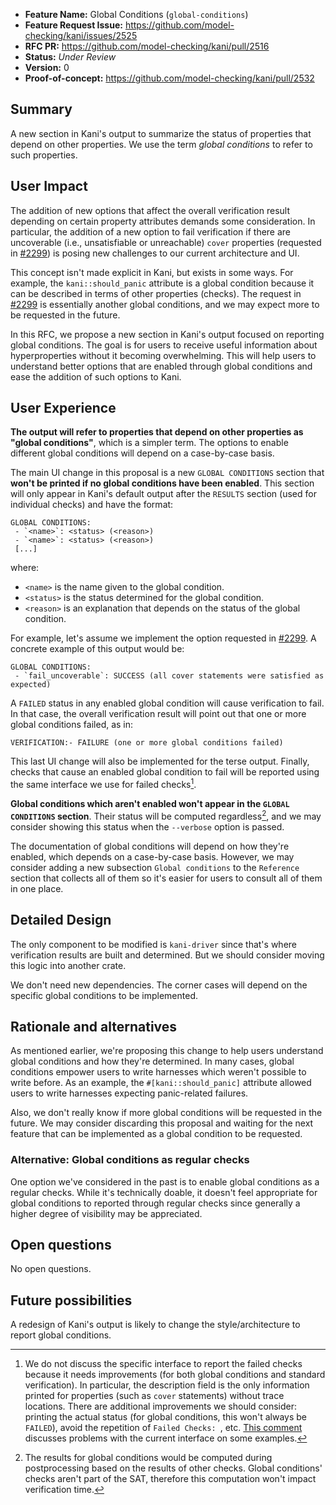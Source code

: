 - **Feature Name:** Global Conditions (`global-conditions`)
- **Feature Request Issue:** <https://github.com/model-checking/kani/issues/2525>
- **RFC PR:** <https://github.com/model-checking/kani/pull/2516>
- **Status:** *Under Review*
- **Version:** 0
- **Proof-of-concept:** <https://github.com/model-checking/kani/pull/2532>

## Summary

A new section in Kani's output to summarize the status of properties that depend on other properties. We use the term *global conditions* to refer to such properties. 

## User Impact

The addition of new options that affect the overall verification result depending on certain property attributes demands some consideration.
In particular, the addition of a new option to fail verification if there are uncoverable (i.e., unsatisfiable or unreachable) `cover` properties (requested in [#2299](https://github.com/model-checking/kani/issues/2299)) is posing new challenges to our current architecture and UI.

This concept isn't made explicit in Kani, but exists in some ways.
For example, the `kani::should_panic` attribute is a global condition because it can be described in terms of other properties (checks).
The request in [#2299](https://github.com/model-checking/kani/issues/2299) is essentially another global conditions, and we may expect more to be requested in the future.

In this RFC, we propose a new section in Kani's output focused on reporting global conditions.
The goal is for users to receive useful information about hyperproperties without it becoming overwhelming.
This will help users to understand better options that are enabled through global conditions and ease the addition of such options to Kani.

## User Experience

**The output will refer to properties that depend on other properties as "global conditions"**, which is a simpler term.
The options to enable different global conditions will depend on a case-by-case basis.

The main UI change in this proposal is a new `GLOBAL CONDITIONS` section that **won't be printed if no global conditions have been enabled**.
This section will only appear in Kani's default output after the `RESULTS` section (used for individual checks) and have the format:

```
GLOBAL CONDITIONS:
 - `<name>`: <status> (<reason>)
 - `<name>`: <status> (<reason>)
 [...]
```

where:
  - `<name>` is the name given to the global condition.
  - `<status>` is the status determined for the global condition.
  - `<reason>` is an explanation that depends on the status of the global condition.

For example, let's assume we implement the option requested in [#2299](https://github.com/model-checking/kani/issues/2299).
A concrete example of this output would be:

```
GLOBAL CONDITIONS:
 - `fail_uncoverable`: SUCCESS (all cover statements were satisfied as expected)
```

A `FAILED` status in any enabled global condition will cause verification to fail.
In that case, the overall verification result will point out that one or more global conditions failed, as in:

```
VERIFICATION:- FAILURE (one or more global conditions failed)
```

This last UI change will also be implemented for the terse output.
Finally, checks that cause an enabled global condition to fail will be reported using the same interface we use for failed checks[^failed-checks].

**Global conditions which aren't enabled won't appear in the `GLOBAL CONDITIONS` section**.
Their status will be computed regardless[^status-computation], and we may consider showing this status when the `--verbose` option is passed.

The documentation of global conditions will depend on how they're enabled, which depends on a case-by-case basis.
However, we may consider adding a new subsection `Global conditions` to the `Reference` section that collects all of them so it's easier for users to consult all of them in one place.

## Detailed Design

The only component to be modified is `kani-driver` since that's where verification results are built and determined.
But we should consider moving this logic into another crate.

We don't need new dependencies.
The corner cases will depend on the specific global conditions to be implemented.

## Rationale and alternatives

As mentioned earlier, we're proposing this change to help users understand global conditions and how they're determined.
In many cases, global conditions empower users to write harnesses which weren't possible to write before.
As an example, the `#[kani::should_panic]` attribute allowed users to write harnesses expecting panic-related failures.

Also, we don't really know if more global conditions will be requested in the future.
We may consider discarding this proposal and waiting for the next feature that can be implemented as a global condition to be requested.

### Alternative: Global conditions as regular checks

One option we've considered in the past is to enable global conditions as a regular checks.
While it's technically doable, it doesn't feel appropriate for global conditions to reported through regular checks since generally a higher degree of visibility may be appreciated.

## Open questions

No open questions.

## Future possibilities

A redesign of Kani's output is likely to change the style/architecture to report global conditions.

[^status-computation]: The results for global conditions would be computed during postprocessing based on the results of other checks.
Global conditions' checks aren't part of the SAT, therefore this computation won't impact verification time.

[^failed-checks]: We do not discuss the specific interface to report the failed checks because it needs improvements (for both global conditions and standard verification).
In particular, the description field is the only information printed for properties (such as `cover` statements) without trace locations.
There are additional improvements we should consider: printing the actual status (for global conditions, this won't always be `FAILED`), avoid the repetition of `Failed Checks: `, etc.
[This comment](https://github.com/model-checking/kani/pull/2516#issuecomment-1597524184) discusses problems with the current interface on some examples.